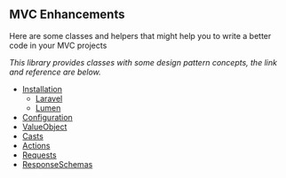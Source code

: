 ## MVC Enhancements

Here are some classes and helpers that might help you to write a better code in your MVC projects

_This library provides classes with some design pattern concepts, the link and reference are below._

* [Installation](#installation)
    * [Laravel](#laravel)
    * [Lumen](#lumen)
* [Configuration](#configuration)
* [ValueObject](#value-object)
* [Casts](#casts)
* [Actions](#eloquent)
* [Requests](#relationships)
* [ResponseSchemas](#order-by)
